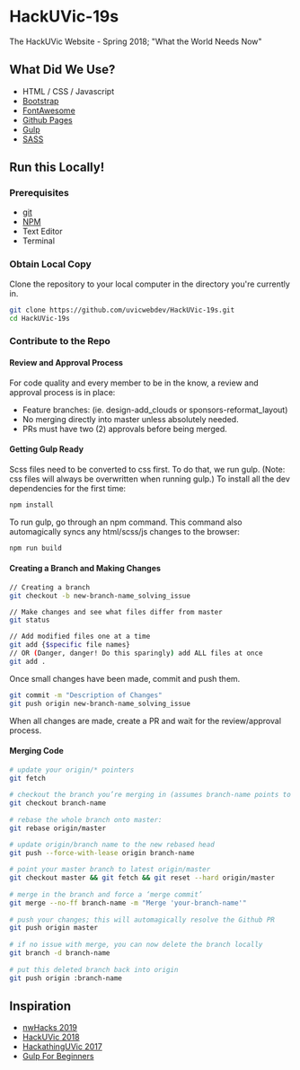 # HackUVic-19s

The HackUVic Website - Spring 2018; "What the World Needs Now"

## What Did We Use?

* HTML / CSS / Javascript
* [Bootstrap](https://getbootstrap.com/)
* [FontAwesome](https://fontawesome.com/)
* [Github Pages](https://pages.github.com/)
* [Gulp](https://github.com/gulpjs/gulp)
* [SASS](http://sass-lang.com/)

## Run this Locally!

### Prerequisites

* [git](https://git-scm.com/)
* [NPM](https://www.npmjs.com/)
* Text Editor
* Terminal

### Obtain Local Copy

Clone the repository to your local computer in the directory you're currently in.

```bash
git clone https://github.com/uvicwebdev/HackUVic-19s.git
cd HackUVic-19s
```

### Contribute to the Repo

#### Review and Approval Process

For code quality and every member to be in the know, a review and approval process is in place:

* Feature branches: (ie. design-add_clouds or sponsors-reformat_layout)
* No merging directly into master unless absolutely needed.
* PRs must have two (2) approvals before being merged.

#### Getting Gulp Ready

Scss files need to be converted to css first. To do that, we run gulp. (Note: css files
will always be overwritten when running gulp.) To install all the dev dependencies for the first time:

```bash
npm install
````

To run gulp, go through an npm command. This command also automagically syncs any html/scss/js changes to the browser:

```bash
npm run build
```

#### Creating a Branch and Making Changes

```bash
// Creating a branch
git checkout -b new-branch-name_solving_issue

// Make changes and see what files differ from master
git status

// Add modified files one at a time
git add {$specific file names}
// OR (Danger, danger! Do this sparingly) add ALL files at once
git add .
```

Once small changes have been made, commit and push them.
```bash
git commit -m "Description of Changes"
git push origin new-branch-name_solving_issue
```

When all changes are made, create a PR and wait for the review/approval process.

#### Merging Code

```bash
# update your origin/* pointers
git fetch
 
# checkout the branch you’re merging in (assumes branch-name points to origin/branch-name)
git checkout branch-name
 
# rebase the whole branch onto master:
git rebase origin/master

# update origin/branch name to the new rebased head
git push --force-with-lease origin branch-name
 
# point your master branch to latest origin/master
git checkout master && git fetch && git reset --hard origin/master
 
# merge in the branch and force a ‘merge commit’
git merge --no-ff branch-name -m "Merge 'your-branch-name'"
 
# push your changes; this will automagically resolve the Github PR
git push origin master
 
# if no issue with merge, you can now delete the branch locally
git branch -d branch-name
 
# put this deleted branch back into origin
git push origin :branch-name
```

## Inspiration

* [nwHacks 2019](https://www.nwhacks.io/)
* [HackUVic 2018](http://18w.hackuvic.com/)
* [HackathingUVic 2017](http://www.hackathinguvic.com/)
* [Gulp For Beginners](https://css-tricks.com/gulp-for-beginners/)
